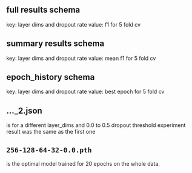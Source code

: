 ## full results schema
key: layer dims and dropout rate
value: f1 for 5 fold cv

## summary results schema
key: layer dims and dropout rate
value: mean f1 for 5 fold cv

## epoch_history schema
key: layer dims and dropout rate
value: best epoch for 5 fold cv

## ..._2.json
is for a different layer_dims and 0.0 to 0.5 dropout threshold experiment
result was the same as the first one

## `256-128-64-32-0.0.pth`
is the optimal model trained for 20 epochs on the whole data.
